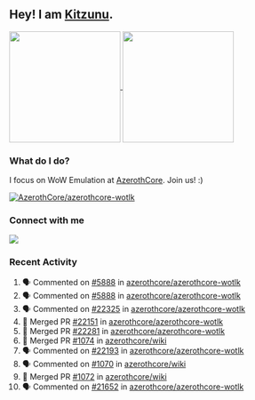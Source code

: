 ## Hey! I am [Kitzunu](https://Github.com/Kitzunu).

<!--
[![Kitzunu's Github stats](https://github-readme-stats.vercel.app/api?username=kitzunu&theme=github_dark&show_icons=true&number_format=long)](https://github.com/Kitzunu)

[![Kitzunu's Language stats](https://github-readme-stats.vercel.app/api/top-langs/?username=Kitzunu&layout=donut&theme=github_dark)](https://github.com/Kitzunu)
-->

<a href="https://github.com/Kitzunu">
  <img height=200 align="center" src="https://github-readme-stats.vercel.app/api?username=kitzunu&theme=github_dark&show_icons=true&number_format=long" />
</a>
<a href="https://github.com/Kitzunu">
  <img height=200 align="center" src="https://github-readme-stats.vercel.app/api/top-langs/?username=Kitzunu&layout=donut&theme=github_dark" />
</a>

### What do I do?

I focus on WoW Emulation at [AzerothCore](https://github.com/AzerothCore). Join us! :)

[![AzerothCore/azerothcore-wotlk](https://github-readme-stats.vercel.app/api/pin/?username=AzerothCore&repo=azerothcore-wotlk&theme=github_dark&show_owner=true)](https://github.com/azerothcore/azerothcore-wotlk)

### Connect with me
[![](https://img.shields.io/badge/AzerothCore%20Discord-Connect%20with%20me!-green)](https://discord.com/invite/gkt4y2x)

### Recent Activity

<!--START_SECTION:activity-->
1. 🗣 Commented on [#5888](https://github.com/azerothcore/azerothcore-wotlk/issues/5888#issuecomment-2982079189) in [azerothcore/azerothcore-wotlk](https://github.com/azerothcore/azerothcore-wotlk)
2. 🗣 Commented on [#5888](https://github.com/azerothcore/azerothcore-wotlk/issues/5888#issuecomment-2982000722) in [azerothcore/azerothcore-wotlk](https://github.com/azerothcore/azerothcore-wotlk)
3. 🗣 Commented on [#22325](https://github.com/azerothcore/azerothcore-wotlk/pull/22325#issuecomment-2976875472) in [azerothcore/azerothcore-wotlk](https://github.com/azerothcore/azerothcore-wotlk)
4. 🎉 Merged PR [#22151](https://github.com/azerothcore/azerothcore-wotlk/pull/22151) in [azerothcore/azerothcore-wotlk](https://github.com/azerothcore/azerothcore-wotlk)
5. 🎉 Merged PR [#22281](https://github.com/azerothcore/azerothcore-wotlk/pull/22281) in [azerothcore/azerothcore-wotlk](https://github.com/azerothcore/azerothcore-wotlk)
6. 🎉 Merged PR [#1074](https://github.com/azerothcore/wiki/pull/1074) in [azerothcore/wiki](https://github.com/azerothcore/wiki)
7. 🗣 Commented on [#22193](https://github.com/azerothcore/azerothcore-wotlk/issues/22193#issuecomment-2906624366) in [azerothcore/azerothcore-wotlk](https://github.com/azerothcore/azerothcore-wotlk)
8. 🗣 Commented on [#1070](https://github.com/azerothcore/wiki/pull/1070#issuecomment-2895262269) in [azerothcore/wiki](https://github.com/azerothcore/wiki)
9. 🎉 Merged PR [#1072](https://github.com/azerothcore/wiki/pull/1072) in [azerothcore/wiki](https://github.com/azerothcore/wiki)
10. 🗣 Commented on [#21652](https://github.com/azerothcore/azerothcore-wotlk/pull/21652#issuecomment-2734422798) in [azerothcore/azerothcore-wotlk](https://github.com/azerothcore/azerothcore-wotlk)
<!--END_SECTION:activity-->
